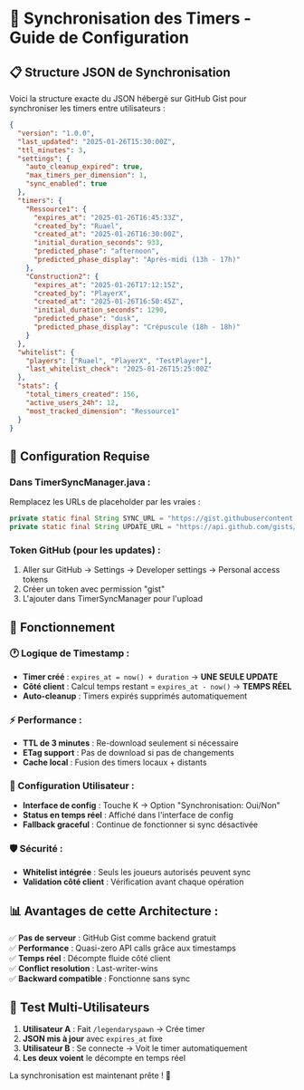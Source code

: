 # 🚀 Synchronisation des Timers - Guide de Configuration

## 📋 **Structure JSON de Synchronisation**

Voici la structure exacte du JSON hébergé sur GitHub Gist pour synchroniser les timers entre utilisateurs :

```json
{
  "version": "1.0.0",
  "last_updated": "2025-01-26T15:30:00Z",
  "ttl_minutes": 3,
  "settings": {
    "auto_cleanup_expired": true,
    "max_timers_per_dimension": 1,
    "sync_enabled": true
  },
  "timers": {
    "Ressource1": {
      "expires_at": "2025-01-26T16:45:33Z",
      "created_by": "Ruael",
      "created_at": "2025-01-26T16:30:00Z", 
      "initial_duration_seconds": 933,
      "predicted_phase": "afternoon",
      "predicted_phase_display": "Après-midi (13h - 17h)"
    },
    "Construction2": {
      "expires_at": "2025-01-26T17:12:15Z",
      "created_by": "PlayerX",
      "created_at": "2025-01-26T16:50:45Z",
      "initial_duration_seconds": 1290,
      "predicted_phase": "dusk", 
      "predicted_phase_display": "Crépuscule (18h - 18h)"
    }
  },
  "whitelist": {
    "players": ["Ruael", "PlayerX", "TestPlayer"],
    "last_whitelist_check": "2025-01-26T15:25:00Z"
  },
  "stats": {
    "total_timers_created": 156,
    "active_users_24h": 12,
    "most_tracked_dimension": "Ressource1"
  }
}
```

## 🔧 **Configuration Requise**

### **Dans TimerSyncManager.java :**

Remplacez les URLs de placeholder par les vraies :

```java
private static final String SYNC_URL = "https://gist.githubusercontent.com/AurelPP/VOTRE_GIST_ID/raw/timer_sync.json";
private static final String UPDATE_URL = "https://api.github.com/gists/VOTRE_GIST_ID";
```

### **Token GitHub (pour les updates) :**

1. Aller sur GitHub → Settings → Developer settings → Personal access tokens
2. Créer un token avec permission "gist"
3. L'ajouter dans TimerSyncManager pour l'upload

## 🚀 **Fonctionnement**

### **🕐 Logique de Timestamp :**

- **Timer créé** : `expires_at = now() + duration` → **UNE SEULE UPDATE**
- **Côté client** : Calcul temps restant = `expires_at - now()` → **TEMPS RÉEL**
- **Auto-cleanup** : Timers expirés supprimés automatiquement

### **⚡ Performance :**

- **TTL de 3 minutes** : Re-download seulement si nécessaire
- **ETag support** : Pas de download si pas de changements
- **Cache local** : Fusion des timers locaux + distants

### **🔧 Configuration Utilisateur :**

- **Interface de config** : Touche K → Option "Synchronisation: Oui/Non"
- **Status en temps réel** : Affiché dans l'interface de config
- **Fallback graceful** : Continue de fonctionner si sync désactivée

### **🛡️ Sécurité :**

- **Whitelist intégrée** : Seuls les joueurs autorisés peuvent sync
- **Validation côté client** : Vérification avant chaque opération

## 📊 **Avantages de cette Architecture :**

✅ **Pas de serveur** : GitHub Gist comme backend gratuit  
✅ **Performance** : Quasi-zero API calls grâce aux timestamps  
✅ **Temps réel** : Décompte fluide côté client  
✅ **Conflict resolution** : Last-writer-wins  
✅ **Backward compatible** : Fonctionne sans sync  

## 🧪 **Test Multi-Utilisateurs**

1. **Utilisateur A** : Fait `/legendaryspawn` → Crée timer
2. **JSON mis à jour** avec `expires_at` fixe
3. **Utilisateur B** : Se connecte → Voit le timer automatiquement
4. **Les deux voient** le décompte en temps réel

La synchronisation est maintenant prête ! 🎯
